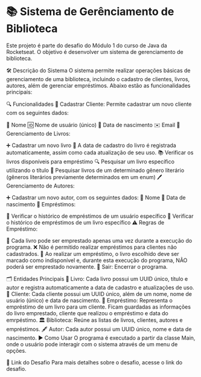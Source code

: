 # 📚 Sistema de Gerênciamento de Biblioteca

Este projeto é parte do desafio do Módulo 1 do curso de Java da Rocketseat. O objetivo é desenvolver um sistema de gerenciamento de biblioteca.

🛠️ Descrição do Sistema
O sistema permite realizar operações básicas de gerenciamento de uma biblioteca, incluindo o cadastro de clientes, livros, autores, além de gerenciar empréstimos. Abaixo estão as funcionalidades principais:

🔍 Funcionalidades
👤 Cadastrar Cliente: Permite cadastrar um novo cliente com os seguintes dados:

📝 Nome
🆔 Nome de usuário (único)
🎂 Data de nascimento
✉️ Email
📖 Gerenciamento de Livros:

➕ Cadastrar um novo livro
📅 A data de cadastro do livro é registrada automaticamente, assim como cada atualização de seu uso.
📚 Verificar os livros disponíveis para empréstimo
🔍 Pesquisar um livro específico utilizando o título
🎨 Pesquisar livros de um determinado gênero literário (gêneros literários previamente determinados em um enum)
🖊️ Gerenciamento de Autores:

➕ Cadastrar um novo autor, com os seguintes dados:
📝 Nome
🎂 Data de nascimento
🔄 Empréstimos:

👥 Verificar o histórico de empréstimos de um usuário específico
📅 Verificar o histórico de empréstimos de um livro específico
⚠️ Regras de Empréstimo:

🚫 Cada livro pode ser emprestado apenas uma vez durante a execução do programa.
❌ Não é permitido realizar empréstimos para clientes não cadastrados.
📕 Ao realizar um empréstimo, o livro escolhido deve ser marcado como indisponível e, durante esta execução do programa, NÃO poderá ser emprestado novamente.
🚪 Sair: Encerrar o programa.

🗂️ Entidades Principais
📘 Livro: Cada livro possui um UUID único, título e autor e registra automaticamente a data de cadastro e atualizações de uso.
👤 Cliente: Cada cliente possui um UUID único, além de um nome, nome de usuário (único) e data de nascimento.
📄 Empréstimo: Representa o empréstimo de um livro para um cliente. Ficam guardadas as informações do livro emprestado, cliente que realizou o empréstimo e data do emrpéstimo.
🏛️ Biblioteca: Reúne as listas de livros, clientes, autores e empréstimos.
🖋️ Autor: Cada autor possui um UUID único, nome e data de nascimento.
▶️ Como Usar
O programa é executado a partir da classe Main, onde o usuário pode interagir com o sistema através de um menu de opções.

🔗 Link do Desafio
Para mais detalhes sobre o desafio, acesse o link do desafio.

